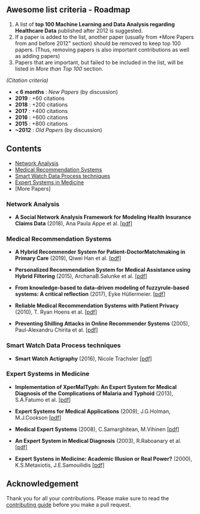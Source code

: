 ## Awesome list criteria - Roadmap

1.  A list of **top 100 Machine Learning and Data Analysis regarding Healthcare Data** published after 2012 is suggested.
2.  If a paper is added to the list, another paper (usually from *More Papers from and before 2012" section) should be removed to keep top 100 papers. (Thus, removing papers is also important contributions as well as adding papers)
3.  Papers that are important, but failed to be included in the list, will be listed in _More than Top 100_ section.

_(Citation criteria)_

-   **< 6 months** : _New Papers_ (by discussion)
-   **2019** : +60 citations
-   **2018** : +200 citations
-   **2017** : +400 citations
-   **2016** : +600 citations
-   **2015** : +800 citations
-   **~2012** : _Old Papers_ (by discussion)

## Contents

-   [Network Analysis](https://github.com/ioankats93/Healthcare_Data_AI#network-analysis)
-   [Medical Recommendation Systems](https://github.com/ioankats93/Healthcare_Data_AI#medical-recommendation-systems)
-   [Smart Watch Data Process techniques](https://github.com/ioankats93/Healthcare_Data_AI#smart-watch-data-process-techniques)
-   [Expert Systems in Medicine](https://github.com/ioankats93/Healthcare_Data_AI#expert-systems-in-medicine)
-   [More Papers]

### Network Analysis

-   **A Social Network Analysis Framework for Modeling Health Insurance Claims Data** (2018), Ana Paula Appe et al. [[pdf]](https://arxiv.org/pdf/1802.07116.pdf)

### Medical Recommendation Systems

-   **A Hybrid Recommender System for Patient-DoctorMatchmaking in Primary Care** (2019), Qiwei Han et al. [[pdf]](https://arxiv.org/pdf/1808.03265.pdf)

-   **Personalized Recommendation System for Medical Assistance using Hybrid Filtering** (2015), ArchanaB.Salunke et al. [[pdf]](https://pdfs.semanticscholar.org/9d92/2b27f7154ade5bf440cbe38ecd8f655d74af.pdf)

- **From knowledge-based to data-driven modeling of fuzzyrule-based systems:  A critical reflection** (2017), Eyke Hüllermeier. [[pdf]](https://arxiv.org/pdf/1712.00646.pdf)

-   **Reliable Medical Recommendation Systems with Patient Privacy** (2010), T. Ryan Hoens et al. [[pdf]](https://www.acsu.buffalo.edu/~mblanton/publications/tist13.pdf)

-   **Preventing Shilling Attacks in Online Recommender Systems** (2005), Paul-Alexandru Chirita et al. [[pdf]](https://dslab.epfl.ch/people/zamfir/widm2005.pdf)


### Smart Watch Data Process techniques
-   **Smart Watch Actigraphy** (2016), Nicole Trachsler [[pdf]](https://pub.tik.ee.ethz.ch/students/2016-FS/BA-2016-02.pdf)


### Expert Systems in Medicine
- **Implementation of XperMalTyph: An Expert System for Medical Diagnosis of the Complications of Malaria and Typhoid** (2013), S.A.Fatumo et al. [[pdf]](http://www.iosrjournals.org/iosr-jce/papers/Vol8-Issue5/E0853440.pdf)

- **Expert Systems for Medical Applications** (2009), J.G.Holman, M.J.Cookson [[pdf]](https://cyber.sci-hub.tw/MTAuMzEwOS8wMzA5MTkwODcwOTAwODk4Ng==/holman1987.pdf)

- **Medical Expert Systems** (2008), C.Samarghitean, M.Vihinen [[pdf]](https://dabamirror.sci-hub.tw/4653/e59a2652d0ea4a73f2647fdd9f70f8de/vihinen2008.pdf)

- **An Expert System in Medical Diagnosis** (2003), R.Raboanary et al. [[pdf]](https://inis.iaea.org/collection/NCLCollectionStore/_Public/45/083/45083390.pdf?r=1&r=1)

- **Expert Systens in Medicine: Academic Illusion or Real Power?**  (2000), K.S.Metaxiotis, J.E.Samouilidis [[pdf]](https://pdfs.semanticscholar.org/2431/18e183cc936b3629bdefd6e574f04c08f428.pdf)

## Acknowledgement

Thank you for all your contributions. Please make sure to read the [contributing guide](https://github.com/ioankats93/Healthcare_Data_AI/blob/master/Contributing.md) before you make a pull request.
